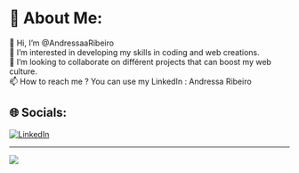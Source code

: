 # 💫 About Me:
👋 Hi, I’m @AndressaaRibeiro<br>👀 I’m interested in developing my skills in coding and web creations.<br>💞️ I’m looking to collaborate on différent projects that can boost my web culture.<br>📫 How to reach me ? You can use my LinkedIn : Andressa Ribeiro


## 🌐 Socials:
[![LinkedIn](https://img.shields.io/badge/LinkedIn-%230077B5.svg?logo=linkedin&logoColor=white)](https://www.linkedin.com/in/andressa-ribeirol/) 

---
[![](https://visitcount.itsvg.in/api?id=AndressaaRibeiro&icon=0&color=0)](https://visitcount.itsvg.in)






